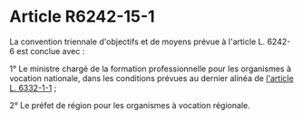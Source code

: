 # Article R6242-15-1

La convention triennale d'objectifs et de moyens prévue à l'article L. 6242-6 est conclue avec : 
  
  
1° Le ministre chargé de la formation professionnelle pour les organismes à vocation nationale, dans les conditions prévues au dernier alinéa de [l'article L. 6332-1-1][1] ; 
  
  
2° Le préfet de région pour les organismes à vocation régionale.

 [1]: /affichCodeArticle.do?cidTexte=LEGITEXT000006072050&idArticle=LEGIARTI000021343093&dateTexte=&categorieLien=cid